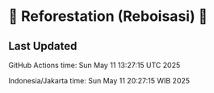 
# 🌳 Reforestation (Reboisasi) 🌲

## Last Updated

GitHub Actions time: Sun May 11 13:27:15 UTC 2025

Indonesia/Jakarta time: Sun May 11 20:27:15 WIB 2025

